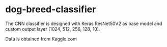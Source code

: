 # dog-breed-classifier

The CNN classifier is designed with Keras ResNet50V2 as base model and custom output layer (1024, 512, 256, 128, 10).

Data is obtained from Kaggle.com 


